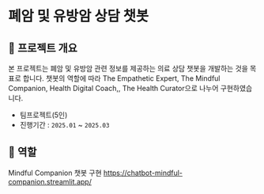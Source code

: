 # 폐암 및 유방암 상담 챗봇

## 📌 프로젝트 개요
본 프로젝트는 폐암 및 유방암 관련 정보를 제공하는 의료 상담 챗봇을 개발하는 것을 목표로 합니다. 챗봇의 역할에 따라 The Empathetic Expert, The Mindful Companion, Health Digital Coach,, The Health Curator으로 나누어 구현하였습니다.

- 팀프로젝트(5인)
- 진행기간 : `2025.01` ~ `2025.03`

## 📝 역할
Mindful Companion 챗봇 구현
https://chatbot-mindful-companion.streamlit.app/
